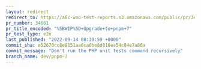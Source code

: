 ```yaml
---
layout: redirect
redirect_to: https://a8c-woo-test-reports.s3.amazonaws.com/public/pr/34661/e2e/index.html
pr_number: 34661
pr_title_encoded: "%5BWIP%5D+Upgrade+to+pnpm+7"
pr_test_type: e2e
last_published: "2022-09-14 08:39:59 +0000"
commit_sha: e52670cc8e8151aa6ca0be8d816ea54c84e7a86a
commit_message: "Don't run the PHP unit tests command recursively"
branch_name: dev/pnpm-7
---
```


